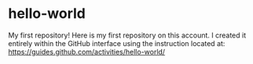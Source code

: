# hello-world
My first repository!  Here is my first repository on this account. I created it entirely within the GitHub interface using the instruction located at: https://guides.github.com/activities/hello-world/
